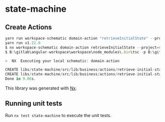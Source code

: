 # state-machine

## Create Actions

```ts
yarn run workspace-schematic domain-action "retrieveInitialState" --project=state-machine
yarn run v1.22.0
$ nx workspace-schematic domain-action retrieveInitialState --project=state-machine
$ B:\gitlab\angular-workspace\workspace\node_modules\.bin\tsc -p B:\gitlab\angular-workspace\workspace\tools\tsconfig.generated.json

>  NX  Executing your local schematic: domain-action

CREATE libs/state-machine/src/lib/business/actions/retrieve-initial-state.action.spec.ts (242 bytes)
CREATE libs/state-machine/src/lib/business/actions/retrieve-initial-state.action.ts (1175 bytes)
Done in 9.06s.
```

This library was generated with [Nx](https://nx.dev).

## Running unit tests

Run `nx test state-machine` to execute the unit tests.
